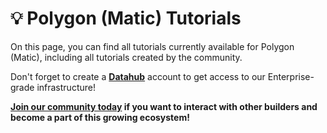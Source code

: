 # 💡 Polygon (Matic) Tutorials

On this page, you can find all tutorials currently available for Polygon \(Matic\), including all tutorials created by the community.

Don't forget to create a [**Datahub**](https://datahub.figment.io/sign_up?service=matic) account to get access to our Enterprise-grade infrastructure!

**[Join our community today](https://discord.gg/fszyM7K) if you want to interact with other builders and become a part of this growing ecosystem!**
